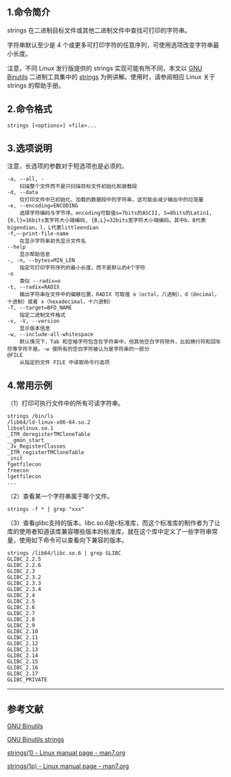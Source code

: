 ## 1.命令简介
strings 在二进制目标文件或其他二进制文件中查找可打印的字符串。

字符串默认至少是 4 个或更多可打印字符的任意序列，可使用选项改变字符串最小长度。

注意，不同 Linux 发行版提供的 strings 实现可能有所不同，本文以 [GNU Binutils](https://www.gnu.org/software/binutils/) 二进制工具集中的 [strings](https://sourceware.org/binutils/docs-2.38/binutils.html#strings) 为例讲解。使用时，请参阅相应 Linux 关于 strings 的帮助手册。

## 2.命令格式
```
strings [<options>] <file>...
```
## 3.选项说明
注意，长选项的参数对于短选项也是必须的。
```shell
-a, --all, -
	扫描整个文件而不是只扫描目标文件初始化和装载段
-d, --data
	仅打印文件中已初始化、加载的数据段中的字符串，这可能会减少输出中的垃圾量
-e, --encoding=ENCODING
	选择字符编码与字节序。encoding可取值s=7bits的ASCII, S=8bits的Latin1, {b,l}=16bits宽字符大小端编码, {B,L}=32bits宽字符大小端编码。其中b，B代表bigendian，l，L代表littleendian
-f,–-print-file-name
	在显示字符串前先显示文件名
--help
	显示帮助信息
-, -n, --bytes=MIN_LEN
	指定可打印字符序列的最小长度，而不是默认的4个字符
-o
	类似 --radix=o
-t, --radix=RADIX
	输出字符串在文件中的偏移位置，RADIX 可取值 o（octal，八进制）、d（decimal，十进制）或者 x（hexadecimal，十六进制）
-T, --target=BFD_NAME
	指定二进制文件格式
-v, -V, --version
	显示版本信息
-w, --include-all-whitespace
	默认情况下，Tab 和空格字符包含在字符串中，但其他空白字符除外，比如换行符和回车符等字符不是。-w 使所有的空白字符被认为是字符串的一部分
@FILE
	从指定的文件 FILE 中读取命令行选项
```
## 4.常用示例
（1）打印可执行文件中的所有可读字符串。
```
strings /bin/ls
/lib64/ld-linux-x86-64.so.2
libselinux.so.1
_ITM_deregisterTMCloneTable
__gmon_start__
_Jv_RegisterClasses
_ITM_registerTMCloneTable
_init
fgetfilecon
freecon
lgetfilecon
...
```
（2）查看某一个字符串属于哪个文件。
```
strings -f * | grep "xxx"
```
（3）查看glibc支持的版本。libc.so.6是c标准库，而这个标准库的制作者为了让库的使用者知道该库兼容哪些版本的标准库，就在这个库中定义了一些字符串常量，使用如下命令可以查看向下兼容的版本。
```
strings /lib64/libc.so.6 | grep GLIBC
GLIBC_2.2.5
GLIBC_2.2.6
GLIBC_2.3
GLIBC_2.3.2
GLIBC_2.3.3
GLIBC_2.3.4
GLIBC_2.4
GLIBC_2.5
GLIBC_2.6
GLIBC_2.7
GLIBC_2.8
GLIBC_2.9
GLIBC_2.10
GLIBC_2.11
GLIBC_2.12
GLIBC_2.13
GLIBC_2.14
GLIBC_2.15
GLIBC_2.16
GLIBC_2.17
GLIBC_PRIVATE
```

---
## 参考文献
[GNU Binutils](https://www.gnu.org/software/binutils/)

[GNU Binutils strings](https://sourceware.org/binutils/docs-2.38/binutils.html#strings)

[strings(1) - Linux manual page - man7.org](https://man7.org/linux/man-pages/man1/strings.1.html)

[strings(1p) - Linux manual page - man7.org](https://man7.org/linux/man-pages/man1/strings.1p.html)
